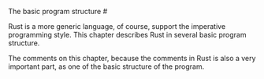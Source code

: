 The basic program structure #

Rust is a more generic language, of course, support the imperative programming style. This chapter describes Rust in several basic program structure.

The comments on this chapter, because the comments in Rust is also a very important part, as one of the basic structure of the program.

